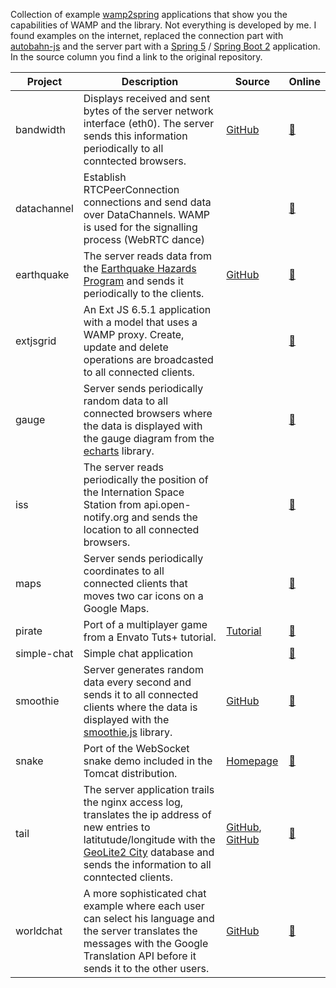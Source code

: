 Collection of example [wamp2spring](https://github.com/ralscha/wamp2spring) applications that show you the capabilities of WAMP and the library. 
Not everything is developed by me. I found examples on the internet, replaced the connection part 
with [autobahn-js](https://github.com/crossbario/autobahn-js) and the server part with a [Spring 5](http://projects.spring.io/spring-framework/) / [Spring Boot 2](http://projects.spring.io/spring-boot/) application. 
In the source column you find a link to the original repository. 

| Project | Description | Source | Online |
|---------|-------------|--------|--------|
| bandwidth | Displays received and sent bytes of the server network interface (eth0). The server sends this information periodically to all conntected browsers. | [GitHub](https://github.com/pesarkhobeee/Realtime-Bandwidth-Grapher) | <a href="https://demo.rasc.ch/wamp2spring-demo-bandwidth/">:link:</a> |
| datachannel  | Establish RTCPeerConnection connections and send data over DataChannels. WAMP is used for the signalling process (WebRTC dance) |        | <a href="https://demo.rasc.ch/wamp2spring-demo-datachannel/">:link:</a> |
| earthquake | The server reads data from the <a href="https://earthquake.usgs.gov/">Earthquake Hazards Program</a> and sends it periodically to the clients. | [GitHub](https://github.com/bijukunjummen/si-spring-websockets) | <a href="https://demo.rasc.ch/wamp2spring-demo-earthquake/">:link:</a> |
| extjsgrid |  An Ext JS 6.5.1 application with a model that uses a WAMP proxy. Create, update and delete operations are broadcasted to all connected clients.  |        | <a href="https://demo.rasc.ch/wamp2spring-demo-extjsgrid/">:link:</a> |
| gauge | Server sends periodically random data to all connected browsers where the data is displayed with the gauge diagram from the [echarts](https://ecomfe.github.io/echarts-doc/public/en/index.html) library. |        | <a href="https://demo.rasc.ch/wamp2spring-demo-gauge/">:link:</a> |
| iss | The server reads periodically the position of the Internation Space Station from api.open-notify.org and sends the location to all connected browsers. |        | <a href="https://demo.rasc.ch/wamp2spring-demo-iss/">:link:</a> |
| maps | Server sends periodically coordinates to all connected clients that moves two car icons on a Google Maps. |        | <a href="https://demo.rasc.ch/wamp2spring-demo-maps/">:link:</a> |
| pirate | Port of a multiplayer game from a Envato Tuts+ tutorial. | [Tutorial](https://code.tutsplus.com/tutorials/create-a-multiplayer-pirate-shooter-game-in-your-browser--cms-23311)  | <a href="https://demo.rasc.ch/wamp2spring-demo-pirate/">:link:</a> |
| simple-chat | Simple chat application |        | <a href="https://demo.rasc.ch/wamp2spring-demo-simple-chat/">:link:</a> |
| smoothie | Server generates random data every second and sends it to all connected clients where the data is displayed with the [smoothie.js](http://smoothiecharts.org/) library. | [GitHub](https://github.com/joewalnes/smoothie) | <a href="https://demo.rasc.ch/wamp2spring-demo-smoothie/">:link:</a> |
| snake | Port of the WebSocket snake demo included in the Tomcat distribution. | [Homepage](http://tomcat.apache.org/) | <a href="https://demo.rasc.ch/wamp2spring-demo-snake/">:link:</a> |
| tail |  The server application trails the nginx access log, translates the ip address of new entries to latitutude/longitude with the [GeoLite2 City](https://dev.maxmind.com/geoip/geoip2/geolite2/) database and sends the information to all conntected clients. | [GitHub](https://github.com/stagas/maptail), [GitHub](https://github.com/mape/node-wargames) | <a href="https://demo.rasc.ch/wamp2spring-demo-tail/">:link:</a> |
| worldchat | A more sophisticated chat example where each user can select his language and the server translates the messages with the Google Translation API before it sends it to the other users.  | [GitHub](https://github.com/Grandclosing/WorldChat) | <a href="https://demo.rasc.ch/wamp2spring-demo-worldchat/">:link:</a> |





